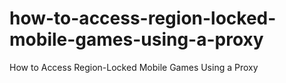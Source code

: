 # how-to-access-region-locked-mobile-games-using-a-proxy
How to Access Region-Locked Mobile Games Using a Proxy
